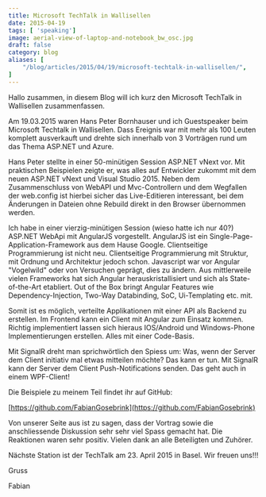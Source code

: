 ```yaml
---
title: Microsoft TechTalk in Wallisellen
date: 2015-04-19
tags: [ 'speaking']
image: aerial-view-of-laptop-and-notebook_bw_osc.jpg
draft: false
category: blog
aliases: [
    "/blog/articles/2015/04/19/microsoft-techtalk-in-wallisellen/",
]
---
```


Hallo zusammen, in diesem Blog will ich kurz den Microsoft TechTalk in Wallisellen zusammenfassen.

Am 19.03.2015 waren Hans Peter Bornhauser und ich Guestspeaker beim Microsoft Techtalk in Wallisellen. Dass Ereignis war mit mehr als 100 Leuten komplett ausverkauft und drehte sich innerhalb von 3 Vorträgen rund um das Thema ASP.NET und Azure.

Hans Peter stellte in einer 50-minütigen Session ASP.NET vNext vor. Mit praktischen Beispielen zeigte er, was alles auf Entwickler zukommt mit dem neuen ASP.NET vNext und Visual Studio 2015. Neben dem Zusammenschluss von WebAPI und Mvc-Controllern und dem Wegfallen der web.config ist hierbei sicher das Live-Editieren interessant, bei dem Änderungen in Dateien ohne Rebuild direkt in den Browser übernommen werden.

Ich habe in einer vierzig-minütigen Session (wieso hatte ich nur 40?) ASP.NET WebApi mit AngularJS vorgestellt. AngularJS ist ein Single-Page-Application-Framework aus dem Hause Google. Clientseitige Programmierung ist nicht neu. Clientseitige Programmierung mit Struktur, mit Ordnung und Architektur jedoch schon. Javascript war vor Angular "Vogelwild" oder von Versuchen geprägt, dies zu ändern. Aus mittlerweile vielen Frameworks hat sich Angular herauskristallisiert und sich als State-of-the-Art etabliert. Out of the Box bringt Angular Features wie Dependency-Injection, Two-Way Databinding, SoC, Ui-Templating etc. mit.

Somit ist es möglich, verteilte Applikationen mit einer API als Backend zu erstellen. Im Frontend kann ein Client mit Angular zum Einsatz kommen. Richtig implementiert lassen sich hieraus IOS/Android und Windows-Phone Implementierungen erstellen. Alles mit einer Code-Basis.

Mit SignalR dreht man sprichwörtlich den Spiess um: Was, wenn der Server dem Client initiativ mal etwas mitteilen möchte? Das kann er tun. Mit SignalR kann der Server dem Client Push-Notifications senden. Das geht auch in einem WPF-Client!

Die Beispiele zu meinem Teil findet ihr auf GitHub:

[https://github.com/FabianGosebrink](https://github.com/FabianGosebrink)

Von unserer Seite aus ist zu sagen, dass der Vortrag sowie die anschliessende Diskussion sehr sehr viel Spass gemacht hat. Die Reaktionen waren sehr positiv. Vielen dank an alle Beteiligten und Zuhörer.

Nächste Station ist der TechTalk am 23. April 2015 in Basel. Wir freuen uns!!!

Gruss

Fabian
